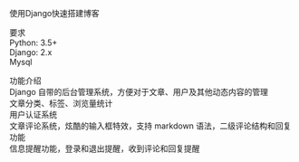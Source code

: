 使用Django快速搭建博客

要求  
Python: 3.5+  
Django: 2.x  
Mysql  

功能介绍  
Django 自带的后台管理系统，方便对于文章、用户及其他动态内容的管理  
文章分类、标签、浏览量统计  
用户认证系统  
文章评论系统，炫酷的输入框特效，支持 markdown 语法，二级评论结构和回复功能  
信息提醒功能，登录和退出提醒，收到评论和回复提醒  
